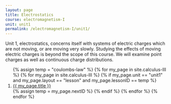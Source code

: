 ```yaml
---
layout: page
title: Electrostatics
course: electromagnetism-I
unit: unit1
permalink: /electromagnetism-I/unit1/
---
```


Unit 1, electrostatics, concerns itself with systems of electric charges which are not moving, or are moving very slowly.  Studying the effects of moving electric charges is beyond the scope of this course. We will examine point charges as well as continuous charge distributions.



<ol>
{% assign temp = "coulombs-law" %}
{% for my_page in site.calculus-III %}
{% for my_page in site.calculus-III %}
{% if my_page.unit == "unit1" and my_page.layout == "lesson" and my_page.lessonID == temp %}
<li> <a class="page-link" href="{{ my_page.url | prepend: site.baseurl }}">{{ my_page.title }}</a> </li>
{% assign temp = my_page.nextID %}
{% endif %}
{% endfor %}
{% endfor %}
</ol>
<!---
Three-dimensional cartesian coordinaes
vectors and geometry
algebraic operations with vectors
norm
--->